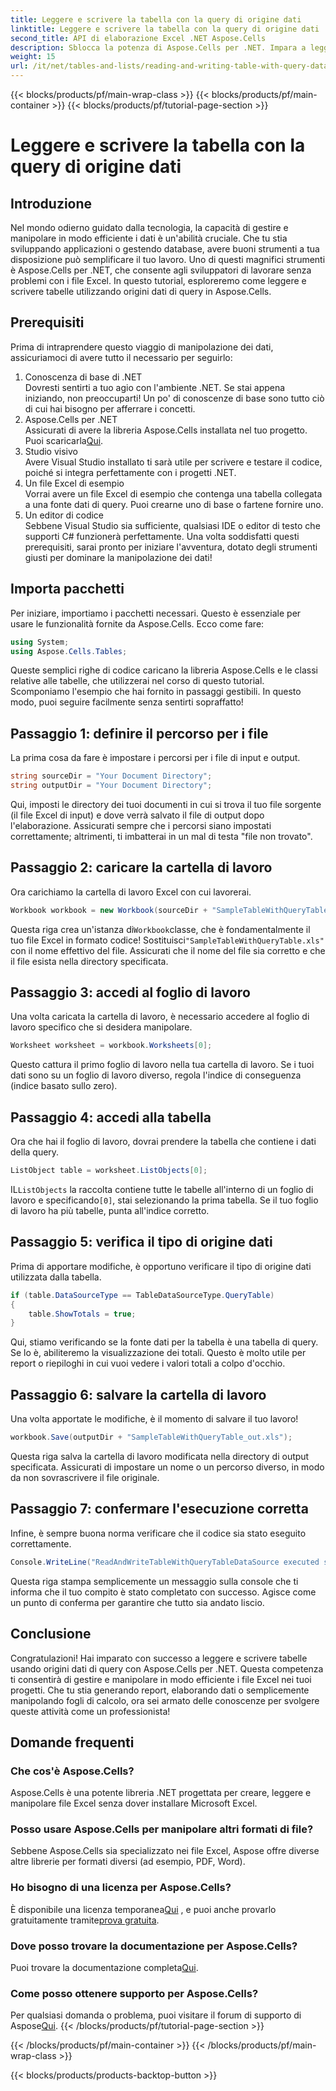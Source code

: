 ```yaml
---
title: Leggere e scrivere la tabella con la query di origine dati
linktitle: Leggere e scrivere la tabella con la query di origine dati
second_title: API di elaborazione Excel .NET Aspose.Cells
description: Sblocca la potenza di Aspose.Cells per .NET. Impara a leggere e scrivere tabelle con origini dati di query in questa guida dettagliata passo dopo passo.
weight: 15
url: /it/net/tables-and-lists/reading-and-writing-table-with-query-data-source/
---
```


{{< blocks/products/pf/main-wrap-class >}}
{{< blocks/products/pf/main-container >}}
{{< blocks/products/pf/tutorial-page-section >}}

# Leggere e scrivere la tabella con la query di origine dati

## Introduzione
Nel mondo odierno guidato dalla tecnologia, la capacità di gestire e manipolare in modo efficiente i dati è un'abilità cruciale. Che tu stia sviluppando applicazioni o gestendo database, avere buoni strumenti a tua disposizione può semplificare il tuo lavoro. Uno di questi magnifici strumenti è Aspose.Cells per .NET, che consente agli sviluppatori di lavorare senza problemi con i file Excel. In questo tutorial, esploreremo come leggere e scrivere tabelle utilizzando origini dati di query in Aspose.Cells.
## Prerequisiti
Prima di intraprendere questo viaggio di manipolazione dei dati, assicuriamoci di avere tutto il necessario per seguirlo:
1. Conoscenza di base di .NET  
   Dovresti sentirti a tuo agio con l'ambiente .NET. Se stai appena iniziando, non preoccuparti! Un po' di conoscenze di base sono tutto ciò di cui hai bisogno per afferrare i concetti.
2. Aspose.Cells per .NET  
    Assicurati di avere la libreria Aspose.Cells installata nel tuo progetto. Puoi scaricarla[Qui](https://releases.aspose.com/cells/net/).
3. Studio visivo  
   Avere Visual Studio installato ti sarà utile per scrivere e testare il codice, poiché si integra perfettamente con i progetti .NET.
4. Un file Excel di esempio  
   Vorrai avere un file Excel di esempio che contenga una tabella collegata a una fonte dati di query. Puoi crearne uno di base o fartene fornire uno.
5. Un editor di codice  
   Sebbene Visual Studio sia sufficiente, qualsiasi IDE o editor di testo che supporti C# funzionerà perfettamente.
Una volta soddisfatti questi prerequisiti, sarai pronto per iniziare l'avventura, dotato degli strumenti giusti per dominare la manipolazione dei dati!
## Importa pacchetti
Per iniziare, importiamo i pacchetti necessari. Questo è essenziale per usare le funzionalità fornite da Aspose.Cells. Ecco come fare:
```csharp
using System;
using Aspose.Cells.Tables;
```
Queste semplici righe di codice caricano la libreria Aspose.Cells e le classi relative alle tabelle, che utilizzerai nel corso di questo tutorial.
Scomponiamo l'esempio che hai fornito in passaggi gestibili. In questo modo, puoi seguire facilmente senza sentirti sopraffatto!
## Passaggio 1: definire il percorso per i file
La prima cosa da fare è impostare i percorsi per i file di input e output. 
```csharp
string sourceDir = "Your Document Directory";
string outputDir = "Your Document Directory";
```
Qui, imposti le directory dei tuoi documenti in cui si trova il tuo file sorgente (il file Excel di input) e dove verrà salvato il file di output dopo l'elaborazione. Assicurati sempre che i percorsi siano impostati correttamente; altrimenti, ti imbatterai in un mal di testa "file non trovato".
## Passaggio 2: caricare la cartella di lavoro
Ora carichiamo la cartella di lavoro Excel con cui lavorerai.
```csharp
Workbook workbook = new Workbook(sourceDir + "SampleTableWithQueryTable.xls");
```
 Questa riga crea un'istanza di`Workbook`classe, che è fondamentalmente il tuo file Excel in formato codice! Sostituisci`"SampleTableWithQueryTable.xls"` con il nome effettivo del file. Assicurati che il nome del file sia corretto e che il file esista nella directory specificata.
## Passaggio 3: accedi al foglio di lavoro
Una volta caricata la cartella di lavoro, è necessario accedere al foglio di lavoro specifico che si desidera manipolare.
```csharp
Worksheet worksheet = workbook.Worksheets[0];
```
Questo cattura il primo foglio di lavoro nella tua cartella di lavoro. Se i tuoi dati sono su un foglio di lavoro diverso, regola l'indice di conseguenza (indice basato sullo zero).
## Passaggio 4: accedi alla tabella
Ora che hai il foglio di lavoro, dovrai prendere la tabella che contiene i dati della query.
```csharp
ListObject table = worksheet.ListObjects[0];
```
 IL`ListObjects` la raccolta contiene tutte le tabelle all'interno di un foglio di lavoro e specificando`[0]`, stai selezionando la prima tabella. Se il tuo foglio di lavoro ha più tabelle, punta all'indice corretto.
## Passaggio 5: verifica il tipo di origine dati
Prima di apportare modifiche, è opportuno verificare il tipo di origine dati utilizzata dalla tabella.
```csharp
if (table.DataSourceType == TableDataSourceType.QueryTable)
{
    table.ShowTotals = true;
}
```
Qui, stiamo verificando se la fonte dati per la tabella è una tabella di query. Se lo è, abiliteremo la visualizzazione dei totali. Questo è molto utile per report o riepiloghi in cui vuoi vedere i valori totali a colpo d'occhio.
## Passaggio 6: salvare la cartella di lavoro
Una volta apportate le modifiche, è il momento di salvare il tuo lavoro!
```csharp
workbook.Save(outputDir + "SampleTableWithQueryTable_out.xls");
```
Questa riga salva la cartella di lavoro modificata nella directory di output specificata. Assicurati di impostare un nome o un percorso diverso, in modo da non sovrascrivere il file originale.
## Passaggio 7: confermare l'esecuzione corretta
Infine, è sempre buona norma verificare che il codice sia stato eseguito correttamente.
```csharp
Console.WriteLine("ReadAndWriteTableWithQueryTableDataSource executed successfully.");
```
Questa riga stampa semplicemente un messaggio sulla console che ti informa che il tuo compito è stato completato con successo. Agisce come un punto di conferma per garantire che tutto sia andato liscio.
## Conclusione
Congratulazioni! Hai imparato con successo a leggere e scrivere tabelle usando origini dati di query con Aspose.Cells per .NET. Questa competenza ti consentirà di gestire e manipolare in modo efficiente i file Excel nei tuoi progetti. Che tu stia generando report, elaborando dati o semplicemente manipolando fogli di calcolo, ora sei armato delle conoscenze per svolgere queste attività come un professionista!
## Domande frequenti
### Che cos'è Aspose.Cells?  
Aspose.Cells è una potente libreria .NET progettata per creare, leggere e manipolare file Excel senza dover installare Microsoft Excel.
### Posso usare Aspose.Cells per manipolare altri formati di file?  
Sebbene Aspose.Cells sia specializzato nei file Excel, Aspose offre diverse altre librerie per formati diversi (ad esempio, PDF, Word).
### Ho bisogno di una licenza per Aspose.Cells?  
 È disponibile una licenza temporanea[Qui](https://purchase.aspose.com/temporary-license/) , e puoi anche provarlo gratuitamente tramite[prova gratuita](https://releases.aspose.com/).
### Dove posso trovare la documentazione per Aspose.Cells?  
 Puoi trovare la documentazione completa[Qui](https://reference.aspose.com/cells/net/).
### Come posso ottenere supporto per Aspose.Cells?  
 Per qualsiasi domanda o problema, puoi visitare il forum di supporto di Aspose[Qui](https://forum.aspose.com/c/cells/9).
{{< /blocks/products/pf/tutorial-page-section >}}

{{< /blocks/products/pf/main-container >}}
{{< /blocks/products/pf/main-wrap-class >}}

{{< blocks/products/products-backtop-button >}}
